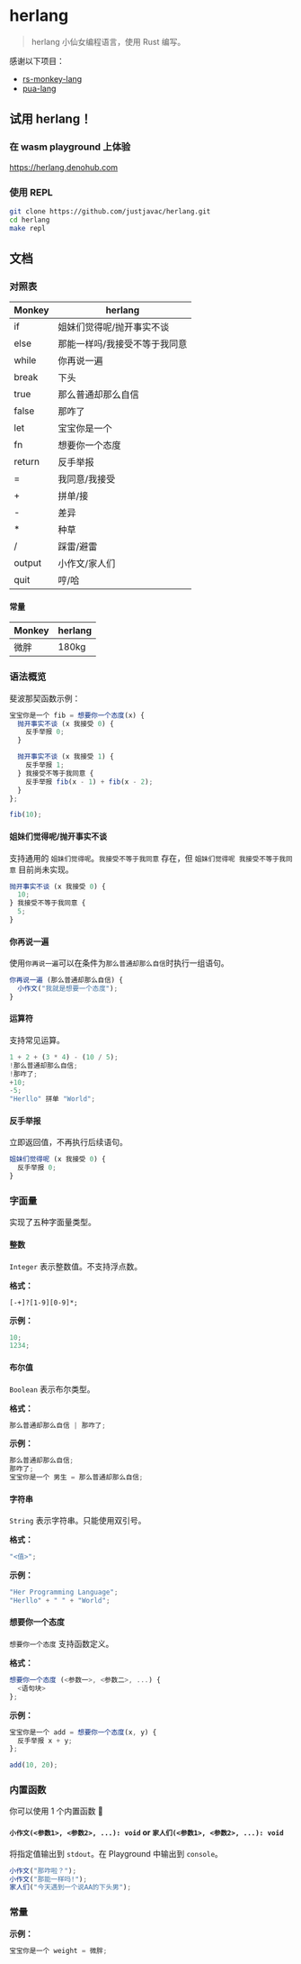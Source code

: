 # herlang

> herlang 小仙女编程语言，使用 Rust 编写。

感谢以下项目：

- [rs-monkey-lang](https://github.com/wadackel/rs-monkey-lang)
- [pua-lang](https://github.com/flaneur2020/pua-lang)

## 试用 herlang！

### 在 wasm playground 上体验

https://herlang.denohub.com

### 使用 REPL

```bash
git clone https://github.com/justjavac/herlang.git
cd herlang
make repl
```

## 文档

### 对照表

| Monkey | herlang                       |
| ------ | ----------------------------- |
| if     | 姐妹们觉得呢/抛开事实不谈                  |
| else   | 那能一样吗/我接受不等于我同意 |
| while  | 你再说一遍                    |
| break  | 下头                          |
| true   | 那么普通却那么自信            |
| false  | 那咋了                        |
| let    | 宝宝你是一个                  |
| fn     | 想要你一个态度                |
| return | 反手举报                      |
| =      | 我同意/我接受                 |
| +      | 拼单/接                       |
| -      | 差异                          |
| *      | 种草                          |
| /      | 踩雷/避雷                     |
| output | 小作文/家人们                 |
| quit   | 哼/哈                         |

#### 常量
| Monkey | herlang                       |
| ------ | ----------------------------- |
| 微胖   |  180kg                         |

### 语法概览

斐波那契函数示例：

```js
宝宝你是一个 fib = 想要你一个态度(x) {
  抛开事实不谈 (x 我接受 0) {
    反手举报 0;
  }

  抛开事实不谈 (x 我接受 1) {
    反手举报 1;
  } 我接受不等于我同意 {
    反手举报 fib(x - 1) + fib(x - 2);
  }
};

fib(10);
```

#### 姐妹们觉得呢/抛开事实不谈

支持通用的 `姐妹们觉得呢`。`我接受不等于我同意` 存在，但
`姐妹们觉得呢 我接受不等于我同意` 目前尚未实现。

```js
抛开事实不谈 (x 我接受 0) { 
  10; 
} 我接受不等于我同意 { 
  5; 
}
```

#### 你再说一遍

使用`你再说一遍`可以在条件为`那么普通却那么自信`时执行一组语句。

```js
你再说一遍 (那么普通却那么自信) { 
  小作文("我就是想要一个态度"); 
}
```
#### 运算符

支持常见运算。

```js
1 + 2 + (3 * 4) - (10 / 5);
!那么普通却那么自信;
!那咋了;
+10;
-5;
"Herllo" 拼单 "World";
```

#### 反手举报

立即返回值，不再执行后续语句。

```js
姐妹们觉得呢 (x 我接受 0) { 
  反手举报 0; 
}
```

### 字面量

实现了五种字面量类型。

#### 整数

`Integer` 表示整数值。不支持浮点数。

**格式：**

```
[-+]?[1-9][0-9]*;
```
**示例：**

```js
10;
1234;
```
#### 布尔值

`Boolean` 表示布尔类型。

**格式：**

```js
那么普通却那么自信 | 那咋了;
```
**示例：**

```js
那么普通却那么自信;
那咋了;
宝宝你是一个 男生 = 那么普通却那么自信;
```

#### 字符串

`String` 表示字符串。只能使用双引号。

**格式：**

```js
"<值>";
```

**示例：**

```js
"Her Programming Language";
"Herllo" + " " + "World";
```

#### 想要你一个态度

`想要你一个态度` 支持函数定义。

**格式：**

```js
想要你一个态度 (<参数一>, <参数二>, ...) { 
  <语句块>
};
```

**示例：**

```js
宝宝你是一个 add = 想要你一个态度(x, y) { 
  反手举报 x + y;
};

add(10, 20);
```

### 内置函数

你可以使用 1 个内置函数 :rocket:

#### `小作文(<参数1>, <参数2>, ...): void` or `家人们(<参数1>, <参数2>, ...): void`

将指定值输出到 `stdout`。在 Playground 中输出到 `console`。

```js
小作文("那咋啦？");
小作文("那能一样吗!");
家人们("今天遇到一个说AA的下头男");
```

### 常量

**示例：**

```js
宝宝你是一个 weight = 微胖;
```
